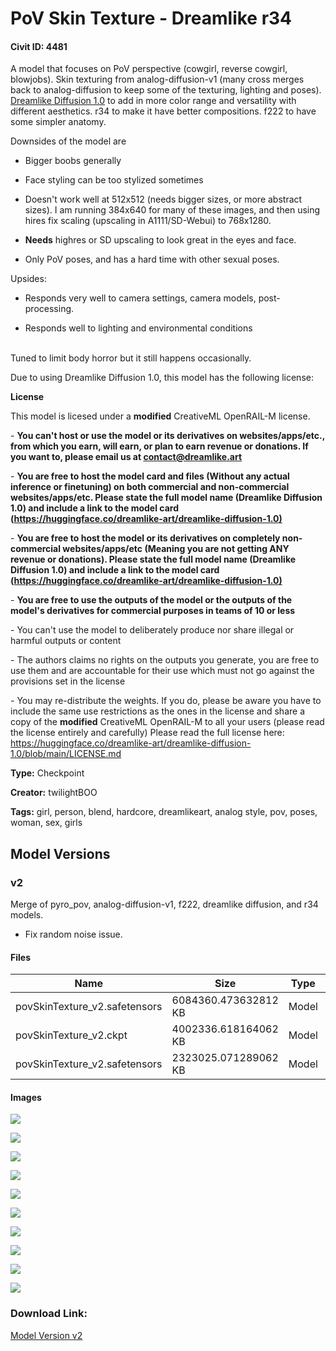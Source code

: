 # PoV Skin Texture - Dreamlike r34

#### Civit ID: 4481

<p>A model that focuses on PoV perspective (cowgirl, reverse cowgirl, blowjobs). Skin texturing from analog-diffusion-v1 (many cross merges back to analog-diffusion to keep some of the texturing, lighting and poses). <a target="_blank" rel="ugc" href="https://huggingface.co/dreamlike-art/dreamlike-diffusion-1.0">Dreamlike Diffusion 1.0</a> to add in more color range and versatility with different aesthetics. r34 to make it have better compositions. f222 to have some simpler anatomy.</p><p></p><p>Downsides of the model are</p><ul><li><p>Bigger boobs generally</p></li><li><p>Face styling can be too stylized sometimes</p></li><li><p>Doesn't work well at 512x512 (needs bigger sizes, or more abstract sizes). I am running 384x640 for many of these images, and then using hires fix scaling (upscaling in A1111/SD-Webui) to 768x1280.</p></li><li><p><strong>Needs</strong> highres or SD upscaling to look great in the eyes and face.</p></li><li><p>Only PoV poses, and has a hard time with other sexual poses.</p></li></ul><p></p><p>Upsides:</p><ul><li><p>Responds very well to camera settings, camera models, post-processing. </p></li><li><p>Responds well to lighting and environmental conditions</p></li></ul><p><br />Tuned to limit body horror but it still happens occasionally.</p><p></p><p>Due to using Dreamlike Diffusion 1.0, this model has the following license:</p><p></p><p><strong>License</strong></p><p>This model is licesed under a <strong>modified</strong> CreativeML OpenRAIL-M license.</p><p>- <strong>You can't host or use the model or its derivatives on websites/apps/etc., from which you earn, will earn, or plan to earn revenue or donations. If you want to, please email us at </strong><a target="_blank" rel="ugc" href="mailto:contact@dreamlike.art"><strong>contact@dreamlike.art</strong></a></p><p>- <strong>You are free to host the model card and files (Without any actual inference or finetuning) on both commercial and non-commercial websites/apps/etc. Please state the full model name (Dreamlike Diffusion 1.0) and include a link to the model card (</strong><a target="_blank" rel="ugc" href="https://huggingface.co/dreamlike-art/dreamlike-diffusion-1.0"><strong>https://huggingface.co/dreamlike-art/dreamlike-diffusion-1.0</strong></a><a target="_blank" rel="ugc" href="https://huggingface.co/dreamlike-art/dreamlike-diffusion-1.0)**"><strong>)</strong></a></p><p>- <strong>You are free to host the model or its derivatives on completely non-commercial websites/apps/etc (Meaning you are not getting ANY revenue or donations). Please state the full model name (Dreamlike Diffusion 1.0) and include a link to the model card (</strong><a target="_blank" rel="ugc" href="https://huggingface.co/dreamlike-art/dreamlike-diffusion-1.0"><strong>https://huggingface.co/dreamlike-art/dreamlike-diffusion-1.0</strong></a><a target="_blank" rel="ugc" href="https://huggingface.co/dreamlike-art/dreamlike-diffusion-1.0)**"><strong>)</strong></a></p><p>- <strong>You are free to use the outputs of the model or the outputs of the model's derivatives for commercial purposes in teams of 10 or less</strong></p><p>- You can't use the model to deliberately produce nor share illegal or harmful outputs or content</p><p>- The authors claims no rights on the outputs you generate, you are free to use them and are accountable for their use which must not go against the provisions set in the license</p><p>- You may re-distribute the weights. If you do, please be aware you have to include the same use restrictions as the ones in the license and share a copy of the <strong>modified</strong> CreativeML OpenRAIL-M to all your users (please read the license entirely and carefully) Please read the full license here: <a target="_blank" rel="ugc" href="https://huggingface.co/dreamlike-art/dreamlike-diffusion-1.0/blob/main/LICENSE.md">https://huggingface.co/dreamlike-art/dreamlike-diffusion-1.0/blob/main/LICENSE.md</a></p>

**Type:** Checkpoint

**Creator:** twilightBOO

**Tags:** girl, person, blend, hardcore, dreamlikeart, analog style, pov, poses, woman, sex, girls

## Model Versions

### v2

<p>Merge of pyro_pov, analog-diffusion-v1, f222, dreamlike diffusion, and r34 models.</p><ul><li><p>Fix random noise issue.</p></li></ul>

#### Files

| Name | Size | Type | Format | Download Url | AutoV1 | AutoV2 | SHA256 | CRC32 | BLAKE3 |
| --- | --- | --- | --- | --- | --- | --- | --- | --- | --- |
| povSkinTexture_v2.safetensors | 6084360.473632812 KB | Model | SafeTensor | https://civitai.com/api/download/models/5097 | B0ED9BF0 | 0ECED149D0 | 0ECED149D042A6E2F403DEBB0943D208286005DE3655E5113E18F5F010D8E6B1 | 7AD41BFE | 2BD0E6AECBA7FD7816C0B956F3BF49FA195A3E479A535833D9B3928E4CAF00D2 |
| povSkinTexture_v2.ckpt | 4002336.618164062 KB | Model | PickleTensor | https://civitai.com/api/download/models/5097?type=Model&format=PickleTensor&size=full&fp=fp16 | 9C965BA4 | 64111EB498 | 64111EB49800151B8582E8CDA79AA934D4AC4BE61D7A2298A805AD1332744BB3 | 433316D3 | 538C3149371257F830F33421692EC2F23DE88EE92D7E2B61F778BE7ADED6158A |
| povSkinTexture_v2.safetensors | 2323025.071289062 KB | Model | SafeTensor | https://civitai.com/api/download/models/5097?type=Model&format=SafeTensor&size=pruned&fp=fp16 | E6430020 | 3D98AA9FEB | 3D98AA9FEB23A6987B4C7D0F18F582DFF9904572FD599D01797E8C1D9109ED70 | BF6C7DCC | 3F2148619BF7D1FB84C76F1BED338DEDFBD0510077CC17C931CAE7AAA530503F |

#### Images

<p><img src="https://image.civitai.com/xG1nkqKTMzGDvpLrqFT7WA/1b0307ca-8e59-4547-08ab-cbcf30ab4300/width=450/37849.jpeg" /></p>

<p><img src="https://image.civitai.com/xG1nkqKTMzGDvpLrqFT7WA/7c5a8fa8-e620-48c8-df6f-4e2f1f92e400/width=450/106606.jpeg" /></p>

<p><img src="https://image.civitai.com/xG1nkqKTMzGDvpLrqFT7WA/603adfaf-7ea6-4d5a-c147-3ee6b1f41d00/width=450/106600.jpeg" /></p>

<p><img src="https://image.civitai.com/xG1nkqKTMzGDvpLrqFT7WA/b1e15147-5fce-42d1-9629-427f34d37500/width=450/106599.jpeg" /></p>

<p><img src="https://image.civitai.com/xG1nkqKTMzGDvpLrqFT7WA/cd69cf85-51f5-471b-7576-44884d248400/width=450/39159.jpeg" /></p>

<p><img src="https://image.civitai.com/xG1nkqKTMzGDvpLrqFT7WA/7d5d4dc7-8239-4d25-c03b-7da83b840e00/width=450/39156.jpeg" /></p>

<p><img src="https://image.civitai.com/xG1nkqKTMzGDvpLrqFT7WA/2e22e417-8735-442e-7bdd-f57bc3cb2f00/width=450/37848.jpeg" /></p>

<p><img src="https://image.civitai.com/xG1nkqKTMzGDvpLrqFT7WA/18e44450-4b93-4d68-e762-efafea60fc00/width=450/37845.jpeg" /></p>

<p><img src="https://image.civitai.com/xG1nkqKTMzGDvpLrqFT7WA/ca7de9ea-7882-49a4-b71e-2c4e1e074b00/width=450/37844.jpeg" /></p>

<p><img src="https://image.civitai.com/xG1nkqKTMzGDvpLrqFT7WA/cac78a45-16dc-4f10-f6f2-3793702c4900/width=450/37843.jpeg" /></p>

### Download Link:

[Model Version v2](https://civitai.com/api/download/models/5097)

